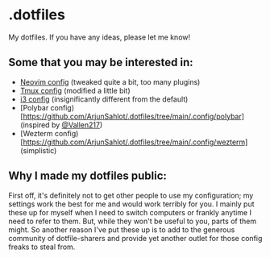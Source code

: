 # .dotfiles
My dotfiles. If you have any ideas, please let me know!

## Some that you may be interested in:
* [Neovim config](https://github.com/ArjunSahlot/.dotfiles/tree/main/.config/nvim) (tweaked quite a bit, too many plugins)
* [Tmux config](https://github.com/ArjunSahlot/.dotfiles/tree/main/.config/tmux) (modified a little bit)
* [i3 config](https://github.com/ArjunSahlot/.dotfiles/tree/main/.config/i3) (insignificantly different from the default)
* [Polybar config)[https://github.com/ArjunSahlot/.dotfiles/tree/main/.config/polybar] (inspired by [@Vallen217](https://github.com/Vallen217/dotfiles/))
* [Wezterm config)[https://github.com/ArjunSahlot/.dotfiles/tree/main/.config/wezterm] (simplistic)

## Why I made my dotfiles public:
First off, it's definitely not to get other people to use my configuration; my settings work the best for me and would work terribly for you. I mainly put these up for myself when I need to switch computers or frankly anytime I need to refer to them. But, while they won't be useful to you, parts of them might. So another reason I've put these up is to add to the generous community of dotfile-sharers and provide yet another outlet for those config freaks to steal from.
